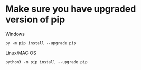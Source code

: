 
# Make sure you have upgraded version of pip
Windows
```
py -m pip install --upgrade pip
```

Linux/MAC OS
```
python3 -m pip install --upgrade pip
```


